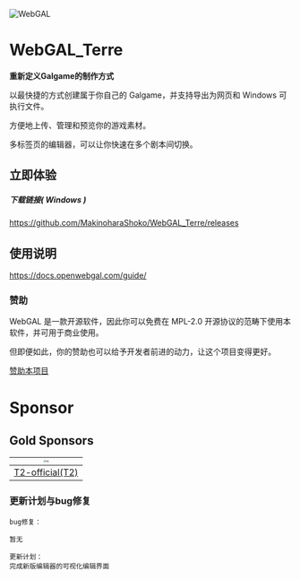 ![WebGAL](https://user-images.githubusercontent.com/30483415/227243167-5ce43420-497a-4049-a621-21a639797abd.png)

# WebGAL_Terre

**重新定义Galgame的制作方式**

以最快捷的方式创建属于你自己的 Galgame，并支持导出为网页和 Windows 可执行文件。

方便地上传、管理和预览你的游戏素材。

多标签页的编辑器，可以让你快速在多个剧本间切换。

## 立即体验

##### 下载链接( Windows )

https://github.com/MakinoharaShoko/WebGAL_Terre/releases

## 使用说明

https://docs.openwebgal.com/guide/

### 赞助

WebGAL 是一款开源软件，因此你可以免费在 MPL-2.0 开源协议的范畴下使用本软件，并可用于商业使用。

但即便如此，你的赞助也可以给予开发者前进的动力，让这个项目变得更好。

[赞助本项目](https://docs.openwebgal.com/sponsor/)


# Sponsor

## Gold Sponsors

| <img src="https://avatars.githubusercontent.com/u/91712707?v=4" alt="T2" style="zoom:25%;" /> |
| ------------------------------------------------------------ |
| [T2-official(T2)](https://github.com/T2-official)            |



### 更新计划与bug修复

```
bug修复：

暂无

更新计划：
完成新版编辑器的可视化编辑界面
```
